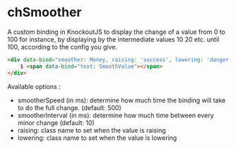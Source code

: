 chSmoother
==========

A custom binding in KnockoutJS to display the change of a value from 0 to 100 for instance, by displaying by the intermediate values 10 20 etc. until 100, according to the config you give.

```html
<div data-bind="smoother: Money, raising: 'success', lowering: 'danger'">
	$ <span data-bind="text: SmoothValue"></span>
</div>
```

Available options :
- smootherSpeed (in ms): determine how much time the binding will take to do the full change. (default: 500)
- smootherInterval (in ms): determine how much time between every minor change (default: 10)
- raising: class name to set when the value is raising
- lowering: class name to set when the value is lowering

